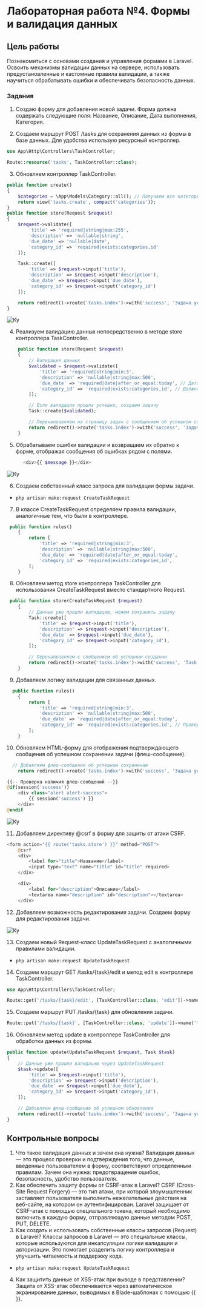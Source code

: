 # Лабораторная работа №4. Формы и валидация данных

## Цель работы

Познакомиться с основами создания и управления формами в Laravel. Освоить механизмы валидации данных на сервере, использовать предустановленные и кастомные правила валидации, а также научиться обрабатывать ошибки и обеспечивать безопасность данных.

### Задания

1. Создаю форму для добавления новой задачи. Форма должна содержать следующие поля: Название, Описание, Дата выполнения, Категория.

2. Создаем маршрут POST /tasks для сохранения данных из формы в базе данных. Для удобства  использую ресурсный контроллер.
```php
use App\Http\Controllers\TaskController;

Route::resource('tasks', TaskController::class);
```
3. Обновляем контроллер TaskController.
```php
public function create()
{
    $categories = \App\Models\Category::all(); // Получаем все категории для выпадающего списка
    return view('tasks.create', compact('categories'));
}
public function store(Request $request)
{
    $request->validate([
        'title' => 'required|string|max:255',
        'description' => 'nullable|string',
        'due_date' => 'nullable|date',
        'category_id' => 'required|exists:categories,id'
    ]);

    Task::create([
        'title' => $request->input('title'),
        'description' => $request->input('description'),
        'due_date' => $request->input('due_date'),
        'category_id' => $request->input('category_id')
    ]);

    return redirect()->route('tasks.index')->with('success', 'Задача успешно добавлена.');
}
```
![Ку](/1.png)

4. Реализуем валидацию данных непосредственно в методе store контроллера TaskController.
```php
    public function store(Request $request)
    {
        // Валидация данных
        $validated = $request->validate([
            'title' => 'required|string|min:3',
            'description' => 'nullable|string|max:500',
            'due_date' => 'required|date|after_or_equal:today', // Дата не может быть в прошлом
            'category_id' => 'required|exists:categories,id', // Должна быть валидная категория
        ]);

        // Если валидация прошла успешно, создаем задачу
        Task::create($validated);

        // Перенаправляем на страницу задач с сообщением об успешном создании
        return redirect()->route('tasks.index')->with('success', 'Задача успешно добавлена!');
    }
```
5. Обрабатываем ошибки валидации и возвращаем их обратно к форме, отображая сообщения об ошибках рядом с полями.

```php
      <div>{{ $message }}</div>
```
![Ку](/2.png)

6. Создаем собственный класс запроса для валидации формы задачи.
- `php artisan make:request CreateTaskRequest`
7. В классе CreateTaskRequest определяем правила валидации, аналогичные тем, что были в контроллере.

```php
 public function rules()
    {
        return [
            'title' => 'required|string|min:3',
            'description' => 'nullable|string|max:500',
            'due_date' => 'required|date|after_or_equal:today',
            'category_id' => 'required|exists:categories,id',
        ];
    }
```
8. Обновляем метод store контроллера TaskController для использования CreateTaskRequest вместо стандартного Request.

```php
 public function store(CreateTaskRequest $request)
    {
        // Данные уже прошли валидацию, можем сохранить задачу
        Task::create([
            'title' => $request->input('title'),
            'description' => $request->input('description'),
            'due_date' => $request->input('due_date'),
            'category_id' => $request->input('category_id'),
        ]);

        // Перенаправляем с сообщением об успешном создании
        return redirect()->route('tasks.index')->with('success', 'Task created successfully');
    }
```
9. Добавляем логику валидации для связанных данных.

```php
  public function rules()
    {
        return [
            'title' => 'required|string|min:3',
            'description' => 'nullable|string|max:500',
            'due_date' => 'required|date|after_or_equal:today',
            'category_id' => 'required|exists:categories,id', // Проверка, что category_id существует в таблице categories
        ];
    }
```
10. Обновляем HTML-форму для отображения подтверждающего сообщения об успешном сохранении задачи (флеш-сообщение).

```php
  // Добавляем флеш-сообщение об успешном сохранении
    return redirect()->route('tasks.index')->with('success', 'Задача успешно создана.');
```
```php
{{-- Проверка наличия флеш-сообщений --}}
@if(session('success'))
    <div class="alert alert-success">
        {{ session('success') }}
    </div>
@endif
```
![Ку](/3.png)

11. Добавляем директиву @csrf в форму для защиты от атаки CSRF.
```php
<form action="{{ route('tasks.store') }}" method="POST">
    @csrf
    <div>
        <label for="title">Название</label>
        <input type="text" name="title" id="title" required>
    </div>

    <div>
        <label for="description">Описание</label>
        <textarea name="description" id="description"></textarea>
    </div>
```
12. Добавляем возможность редактирования задачи. Создаем форму для редактирования задачи.

![Ку](/4.png)

13. Создаем новый Request-класс UpdateTaskRequest с аналогичными правилами валидации.

- `php artisan make:request UpdateTaskRequest`

14. Создаем маршрут GET /tasks/{task}/edit и метод edit в контроллере TaskController.

```php
use App\Http\Controllers\TaskController;

Route::get('/tasks/{task}/edit', [TaskController::class, 'edit'])->name('tasks.edit');
```

15. Создаем маршрут PUT /tasks/{task} для обновления задачи.

```php
Route::put('/tasks/{task}', [TaskController::class, 'update'])->name('tasks.update');
```

16. Обновляем метод update в контроллере TaskController для обработки данных из формы.

```php
public function update(UpdateTaskRequest $request, Task $task)
{
    // Данные уже прошли валидацию через UpdateTaskRequest
    $task->update([
        'title' => $request->input('title'),
        'description' => $request->input('description'),
        'due_date' => $request->input('due_date'),
        'category_id' => $request->input('category_id'),
    ]);

    // Добавляем флеш-сообщение об успешном обновлении
    return redirect()->route('tasks.index')->with('success', 'Задача успешно обновлена.');
}
```

## Контрольные вопросы
1. Что такое валидация данных и зачем она нужна? Валидация данных — это процесс проверки и подтверждения того, что данные, введенные пользователем в форму, соответствуют определенным правилам. Зачем она нужна: предотвращение ошибок, безопасность, удобство пользователя.
2. Как обеспечить защиту формы от CSRF-атак в Laravel? CSRF (Cross-Site Request Forgery) — это тип атаки, при которой злоумышленник заставляет пользователя выполнить нежелательные действия на веб-сайте, на котором он аутентифицирован. Laravel защищает от CSRF-атак с помощью специального токена, который необходимо включить в каждую форму, отправляющую данные методом POST, PUT, DELETE.
3. Как создать и использовать собственные классы запросов (Request) в Laravel? Классы запросов в Laravel — это специальные классы, которые используются для инкапсуляции логики валидации и авторизации. Это помогает разделить логику контроллера и улучшить читаемость и поддержку кода.
- `php artisan make:request UpdateTaskRequest`
4. Как защитить данные от XSS-атак при выводе в представлении? Защита от XSS-атак обеспечивается через автоматическое экранирование данных, выводимых в Blade-шаблонах с помощью {{ }}.
